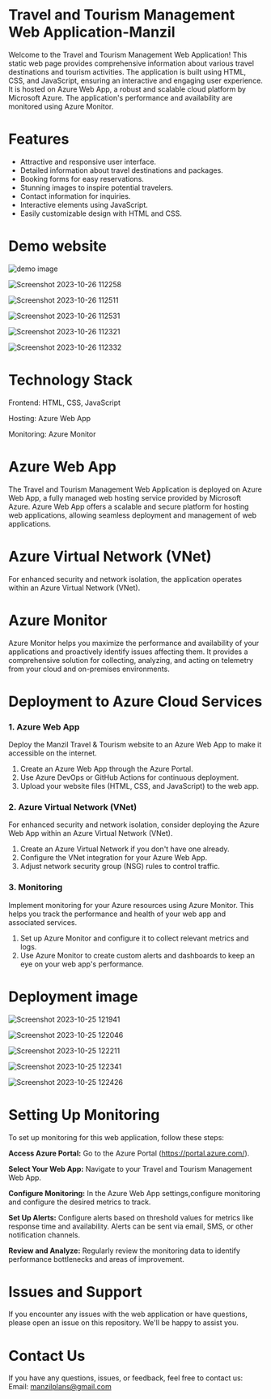 # Travel and Tourism Management Web Application-Manzil

Welcome to the Travel and Tourism Management Web Application! This static web page provides comprehensive information about various travel destinations and tourism activities. The application is built using HTML, CSS, and JavaScript, ensuring an interactive and engaging user experience. It is hosted on Azure Web App, a robust and scalable cloud platform by Microsoft Azure. The application's performance and availability are monitored using Azure Monitor.

# Features
- Attractive and responsive user interface.
- Detailed information about travel destinations and packages.
- Booking forms for easy reservations.
- Stunning images to inspire potential travelers.
- Contact information for inquiries.
- Interactive elements using JavaScript.
- Easily customizable design with HTML and CSS.

# Demo website
![demo image](https://github.com/Keerthana-V-25/Manzil/assets/113752923/229d29b1-cd52-4f00-aaaa-6fa0c8c8e265) 

![Screenshot 2023-10-26 112258](https://github.com/Keerthana-V-25/Manzil/assets/113612765/0e4d3271-3a25-43d6-9370-7962ea7f0f8c)

![Screenshot 2023-10-26 112511](https://github.com/Keerthana-V-25/Manzil/assets/113612765/1fc5b79c-24cc-4b2e-bd28-0399777f7c28)

![Screenshot 2023-10-26 112531](https://github.com/Keerthana-V-25/Manzil/assets/113612765/5e008fc5-b5d0-49eb-ad9a-5bf1f2916c5b)

![Screenshot 2023-10-26 112321](https://github.com/Keerthana-V-25/Manzil/assets/113612765/6be442b0-3979-4d63-991b-6032701821cd)

![Screenshot 2023-10-26 112332](https://github.com/Keerthana-V-25/Manzil/assets/113612765/a6d24335-4fbc-4715-943c-f2ab303ba7d7)

# Technology Stack
Frontend: HTML, CSS, JavaScript

Hosting: Azure Web App

Monitoring: Azure Monitor

# Azure Web App
The Travel and Tourism Management Web Application is deployed on Azure Web App, a fully managed web hosting service provided by Microsoft Azure. Azure Web App offers a scalable and secure platform for hosting web applications, allowing seamless deployment and management of web applications.

# Azure Virtual Network (VNet)
 For enhanced security and network isolation, the application operates within an Azure Virtual Network (VNet).

# Azure Monitor
Azure Monitor helps you maximize the performance and availability of your applications and proactively identify issues affecting them. It provides a comprehensive solution for collecting, analyzing, and acting on telemetry from your cloud and on-premises environments.

# Deployment to Azure Cloud Services

### 1. Azure Web App
Deploy the Manzil Travel & Tourism website to an Azure Web App to make it accessible on the internet.

1. Create an Azure Web App through the Azure Portal.
2. Use Azure DevOps or GitHub Actions for continuous deployment.
3. Upload your website files (HTML, CSS, and JavaScript) to the web app.

### 2. Azure Virtual Network (VNet)
For enhanced security and network isolation, consider deploying the Azure Web App within an Azure Virtual Network (VNet).

1. Create an Azure Virtual Network if you don't have one already.
2. Configure the VNet integration for your Azure Web App.
3. Adjust network security group (NSG) rules to control traffic.

### 3. Monitoring

Implement monitoring for your Azure resources using Azure Monitor. This helps you track the performance and health of your web app and associated services.
1. Set up Azure Monitor and configure it to collect relevant metrics and logs.
2. Use Azure Monitor to create custom alerts and dashboards to keep an eye on your web app's performance.


# Deployment image 

![Screenshot 2023-10-25 121941](https://github.com/Keerthana-V-25/Manzil/assets/113752923/34ec7480-f562-4e2d-a15e-639e5699c24d)

![Screenshot 2023-10-25 122046](https://github.com/Keerthana-V-25/Manzil/assets/113612765/e8a42b50-8c9d-40df-b0cb-1d53b7a01147)

![Screenshot 2023-10-25 122211](https://github.com/Keerthana-V-25/Manzil/assets/113612765/3a1b93c8-5f25-4092-ab48-5b857dd9d7e4)

![Screenshot 2023-10-25 122341](https://github.com/Keerthana-V-25/Manzil/assets/113612765/0fbf4d30-0cb9-4964-ada5-ee095cc268ac)

![Screenshot 2023-10-25 122426](https://github.com/Keerthana-V-25/Manzil/assets/113612765/9998f722-204c-446e-85b6-22c5491d685b)


# Setting Up Monitoring
To set up monitoring for this web application, follow these steps:

**Access Azure Portal:** Go to the Azure Portal (https://portal.azure.com/).

**Select Your Web App:** Navigate to your Travel and Tourism Management Web App.

**Configure Monitoring:** In the Azure Web App settings,configure monitoring and configure the desired metrics to track.

**Set Up Alerts:** Configure alerts based on threshold values for metrics like response time and availability. Alerts can be sent via email, SMS, or other notification channels.

**Review and Analyze:** Regularly review the monitoring data to identify performance bottlenecks and areas of improvement.

# Issues and Support
If you encounter any issues with the web application or have questions, please open an issue on this repository. We'll be happy to assist you.

# Contact Us
If you have any questions, issues, or feedback, feel free to contact us:
Email: manzilplans@gmail.com
